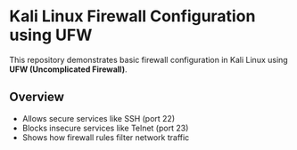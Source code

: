 # Kali Linux Firewall Configuration using UFW

This repository demonstrates basic firewall configuration in Kali Linux using **UFW (Uncomplicated Firewall)**.  

## Overview

- Allows secure services like SSH (port 22)  
- Blocks insecure services like Telnet (port 23)  
- Shows how firewall rules filter network traffic  
